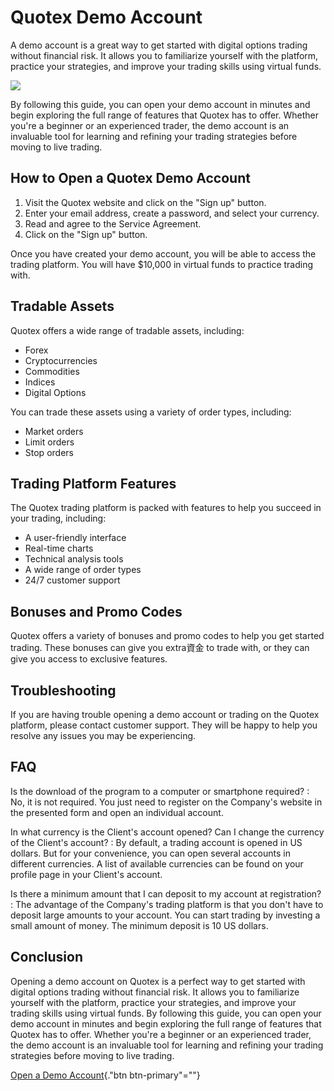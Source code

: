 # Quotex Demo Account

A demo account is a great way to get started with digital options
trading without financial risk. It allows you to familiarize yourself
with the platform, practice your strategies, and improve your trading
skills using virtual funds.

[![](https://static.quotex.io/files/4_en/300_250.jpg)](https://traff.sbs/brokerqxlid)

By following this guide, you can open your demo account in minutes and
begin exploring the full range of features that Quotex has to offer.
Whether you're a beginner or an experienced trader, the demo account is
an invaluable tool for learning and refining your trading strategies
before moving to live trading.

## How to Open a Quotex Demo Account

1.  Visit the Quotex website and click on the "Sign up" button.
2.  Enter your email address, create a password, and select your
    currency.
3.  Read and agree to the Service Agreement.
4.  Click on the "Sign up" button.

Once you have created your demo account, you will be able to access the
trading platform. You will have \$10,000 in virtual funds to practice
trading with.

## Tradable Assets

Quotex offers a wide range of tradable assets, including:

-   Forex
-   Cryptocurrencies
-   Commodities
-   Indices
-   Digital Options

You can trade these assets using a variety of order types, including:

-   Market orders
-   Limit orders
-   Stop orders

## Trading Platform Features

The Quotex trading platform is packed with features to help you succeed
in your trading, including:

-   A user-friendly interface
-   Real-time charts
-   Technical analysis tools
-   A wide range of order types
-   24/7 customer support

## Bonuses and Promo Codes

Quotex offers a variety of bonuses and promo codes to help you get
started trading. These bonuses can give you extra資金 to trade with, or
they can give you access to exclusive features.

## Troubleshooting

If you are having trouble opening a demo account or trading on the
Quotex platform, please contact customer support. They will be happy to
help you resolve any issues you may be experiencing.

## FAQ

Is the download of the program to a computer or smartphone required?
:   No, it is not required. You just need to register on the Company's
    website in the presented form and open an individual account.

In what currency is the Client's account opened? Can I change the currency of the Client's account?
:   By default, a trading account is opened in US dollars. But for your
    convenience, you can open several accounts in different currencies.
    A list of available currencies can be found on your profile page in
    your Client's account.

Is there a minimum amount that I can deposit to my account at registration?
:   The advantage of the Company's trading platform is that you don't
    have to deposit large amounts to your account. You can start trading
    by investing a small amount of money. The minimum deposit is 10 US
    dollars.

## Conclusion

Opening a demo account on Quotex is a perfect way to get started with
digital options trading without financial risk. It allows you to
familiarize yourself with the platform, practice your strategies, and
improve your trading skills using virtual funds. By following this
guide, you can open your demo account in minutes and begin exploring the
full range of features that Quotex has to offer. Whether you're a
beginner or an experienced trader, the demo account is an invaluable
tool for learning and refining your trading strategies before moving to
live trading.

[Open a Demo Account](\%22https://traff.sbs/brokerqxlid\%22){."btn
btn-primary"=""}

